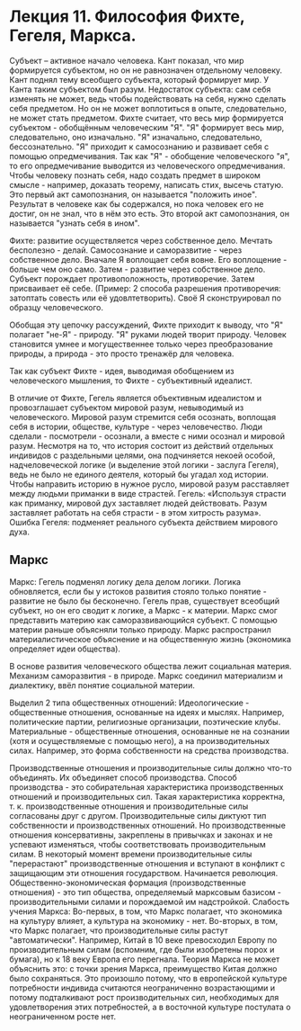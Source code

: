 # ﻿Лекция 11. Философия Фихте, Гегеля, Маркса.

Субъект – активное начало человека. Кант показал, что мир формируется субъектом, но он не равнозначен отдельному человеку. Кант поднял тему всеобщего субъекта, который формирует мир. У Канта таким субъектом был разум. Недостаток субъекта: сам себя изменять не может, ведь чтобы подействовать на себя, нужно сделать себя предметом. Но он не может воплотиться в опыте, следовательно, не может стать предметом.
Фихте считает, что весь мир формируется субъектом - обобщённым человеческим "Я". "Я" формирует весь мир, следовательно, оно изначально. "Я" изначально, следовательно, бессознательно. "Я" приходит к самосознанию и развивает себя с помощью опредмечивания. Так как "Я" - обобщение человеческого "я", то его опредмечивание выводится из человеческого опредмечивания. Чтобы человеку познать себя, надо создать предмет в широком смысле - например, доказать теорему, написать стих, высечь статую. Это первый акт самопознания, он называется "положить иное". Результат в человеке как бы содержался, но пока человек его не достиг, он не знал, что в нём это есть. Это второй акт самопознания, он называется "узнать себя в ином".

Фихте: развитие осуществляется через собственное дело. Мечтать бесполезно - делай. Самосознание и саморазвитие - через собственное дело.
Вначале Я воплощает себя вовне. Его воплощение - больше чем оно само. Затем - развитие через собственное дело. Субъект порождает противоположность, противоречие. Затем присваивает её себе. (Пример: 2 способа разрешения противоречия: затоптать совесть или её удовлтетворить). Своё Я сконструировал по образцу человеческого.

Обобщая эту цепочку рассуждений, Фихте приходит к выводу, что "Я" полагает "не-Я" - природу. "Я" руками людей творит природу. Человек становится умнее и могущественнее только через преобразование природы, а природа - это просто тренажёр для человека. 

Так как субъект Фихте - идея, выводимая обобщением из человеческого мышления, то Фихте - субъективный идеалист. 

В отличие от Фихте, Гегель является объективным идеалистом и провозглашает субъектом мировой разум, невыводимый из человеческого. Мировой разум стремится себя осознать, воплощая себя в истории, обществе, культуре - через человечество. Люди сделали - посмотрели - осознали, а вместе с ними осознал и мировой разум. Несмотря на то, что история состоит из действий отдельных индивидов с раздельными целями, она подчиняется некоей особой, надчеловеческой логике (и выделение этой логики - заслуга Гегеля), ведь не было не единого деятеля, который бы угадал ход истории. Чтобы направить историю в нужное русло, мировой разум расставляет между людьми приманки в виде страстей. Гегель: «Используя страсти как приманку, мировой дух заставляет людей действовать. Разум заставляет работать на себя страсти - в этом хитрость разума». Ошибка Гегеля: подменяет реального субъекта действием мирового духа.

## Маркс
Маркс: Гегель подменял логику дела делом логики. Логика обновляется, если бы у истоков развития стояло только понятие - развитие не было бы бесконечно. Гегель прав, существует всеобщий субъект, но он его сводит к логике, а Маркс - к материи.
Маркс смог представить материю как саморазвивающийся субъект. С помощью материи раньше объясняли только природу. Маркс распространил материалистическое объяснение и на общественную жизнь (экономика определяет идеи общества).

В основе развития человеческого общества лежит социальная материя.
Механизм саморазвития - в природе. Маркс соединил материализм и диалектику, ввёл понятие социальной материи.

Выделил 2 типа общественных отношений:
Идеологические - общественные отношения, основанные на идеях и мыслях. Например, политические партии, религиозные организации, поэтические клубы.
Материальные - общественные отношения, основанные не на сознании (хотя и осуществляемые с помощью него), а на производительных силах. Например, это форма собственности на средства производства.

Производственные отношения и производительные силы должно что-то объединять. Их объединяет способ производства. Способ производства - это собирательная характеристика производственных отношений и производительных сил. Такая характеристика корректна, т. к. производственные отношения и производительные силы согласованы друг с другом. Производительные силы диктуют тип собственности и производственных отношений. Но производственные отношения консервативны, закреплены в привычках и законах и не успевают изменяться, чтобы соответствовать производительным силам. В некоторый момент времени производительные силы "перерастают" производственные отношения и вступают в конфликт с защищающим эти отношения государством. Начинается революция.
Общественно-экономическая формация (производственные отношения) - это тип общества, определяемый марксовым базисом - производительными силами и порождаемой им надстройкой.
Слабость учения Маркса:
Во-первых, в том, что Маркс полагает, что экономика на культуру влияет, а культура на экономику - нет.
Во-вторых, в том, что Маркс полагает, что производительные силы растут "автоматически".
Например, Китай в 10 веке превосходил Европу по производительным силам (вспомним, где были изобретены порох и бумага), но к 18 веку Европа его перегнала. Теория Маркса не может объяснить это: с точки зрения Маркса, преимущество Китая должно было сохраняться. Это произошло потому, что в европейской культуре потребности индивида считаются неограниченно возрастающими и потому подталкивают рост производительных сил, необходимых для удовлетворения этих потребностей, а в восточной культуре постулата о неограниченном росте нет.


